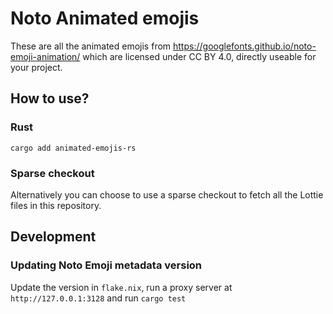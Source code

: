 # Noto Animated emojis

These are all the animated emojis from https://googlefonts.github.io/noto-emoji-animation/ which are licensed under CC BY 4.0, directly useable for your project.


## How to use?

### Rust

```
cargo add animated-emojis-rs
```

### Sparse checkout

Alternatively you can choose to use a sparse checkout to fetch all the Lottie files in this repository.


## Development

### Updating Noto Emoji metadata version

Update the version in `flake.nix`, run a proxy server at `http://127.0.0.1:3128` and run `cargo test`
